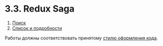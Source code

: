 # 3.3. Redux Saga

1. [Поиск](search)
2. [Список и подробности](main-details)
<!-- 3. [Лента новостей](newsfeed) -->

Работы должны соответствовать принятому [стилю оформления кода](https://github.com/netology-code/codestyle).